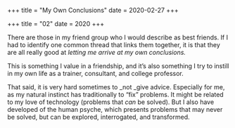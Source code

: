 +++
title = "My Own Conclusions"
date = 2020-02-27
+++

+++
title = "02"
date = 2020
+++

There are those in my friend group who I would describe as best friends. If I had to identify one common thread that links them together, it is that they are all really good at _letting me arrive at my own conclusions._

This is something I value in a friendship, and it’s also something I try to instill in my own life as a trainer, consultant, and college professor. 

That said, it is very hard sometimes to _not _give advice. Especially for me, as my natural instinct has traditionally to “fix” problems. It might be related to my love of technology (problems that _can_ be solved). But I also have developed of the human psyche, which presents problems that may never be solved, but can be explored, interrogated, and transformed.